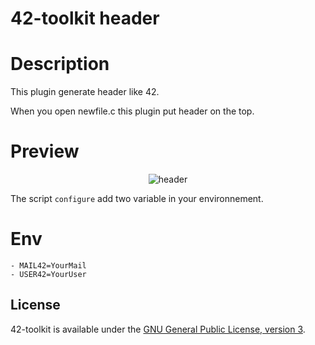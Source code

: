 42-toolkit	header
==========

# Description

This plugin generate header like 42.

When you open newfile.c this plugin put header on the top.

# Preview

<p align="center" >
	<img src="https://raw.github.com/QuentinPerez/42-toolkit/master/doc/images/header-42.png" alt="header" title="header">
</p>

The script <code>configure</code> add two variable in your environnement.

# Env

    - MAIL42=YourMail
    - USER42=YourUser


## License

42-toolkit is available under the [GNU General Public License, version 3](LICENSE).
